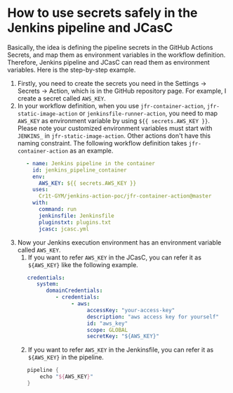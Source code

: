 # How to use secrets safely in the Jenkins pipeline and JCasC

Basically, the idea is defining the pipeline secrets in the GitHub Actions Secrets, 
and map them as environment variables in the workflow definition.
Therefore, Jenkins pipeline and JCasC can read them as environment variables.
Here is the step-by-step example.

1. Firstly, you need to create the secrets you need in the Settings -> Secrets -> Action,
   which is in the GitHub repository page.
   For example, I create a secret called `AWS_KEY`.
2. In your workflow definition, when you use `jfr-container-action`, `jfr-static-image-action` or `jenkinsfile-runner-action`,
   you need to map `AWS_KEY` as environment variable by using `${{ secrets.AWS_KEY }}`.
   Please note your customized environment variables must start with `JENKINS_` in `jfr-static-image-action`.
   Other actions don't have this naming constraint. The following workflow definition takes `jfr-container-action` as an example.
```yaml
      - name: Jenkins pipeline in the container
        id: jenkins_pipeline_container
        env:
          AWS_KEY: ${{ secrets.AWS_KEY }}
        uses:
          Cr1t-GYM/jenkins-action-poc/jfr-container-action@master
        with:
          command: run
          jenkinsfile: Jenkinsfile
          pluginstxt: plugins.txt
          jcasc: jcasc.yml
```
3. Now your Jenkins execution environment has an environment variable called `AWS_KEY`.
    1. If you want to refer `AWS_KEY` in the JCasC, you can refer it as `${AWS_KEY}` like the following example.
   ```yaml
      credentials:
         system:
            domainCredentials:
               - credentials:
                    - aws:
                         accessKey: "your-access-key"
                         description: "aws access key for yourself"
                         id: "aws_key"
                         scope: GLOBAL
                         secretKey: "${AWS_KEY}"
   ```
   2. If you want to refer `AWS_KEY` in the Jenkinsfile, you can refer it as `${AWS_KEY}` in the pipeline.
   ```groovy
      pipeline {
          echo "${AWS_KEY}"
      }
   ```

